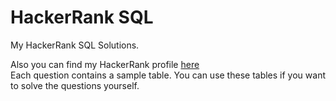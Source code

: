 # HackerRank SQL

My HackerRank SQL Solutions.

Also you can find my HackerRank profile [here](https://www.hackerrank.com/burhansavci)</br>
Each question contains a sample table. You can use these tables if you want to solve the questions yourself.
